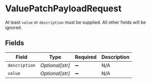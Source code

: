 # ValuePatchPayloadRequest

At least `value` or `description` must be supplied. All other fields will be ignored.




## Fields

| Field              | Type               | Required           | Description        |
| ------------------ | ------------------ | ------------------ | ------------------ |
| `description`      | *Optional[str]*    | :heavy_minus_sign: | N/A                |
| `value`            | *Optional[str]*    | :heavy_minus_sign: | N/A                |